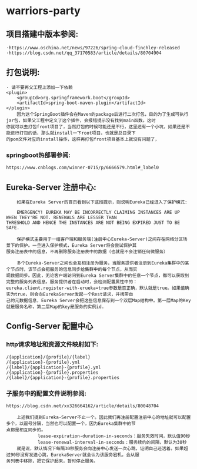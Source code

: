 # warriors-party


## 项目搭建中版本参阅:
    
    ·https://www.oschina.net/news/97226/spring-cloud-finchley-released
    ·https://blog.csdn.net/qq_37170583/article/details/80704904
 
## 打包说明:
    
    · 请不要再父工程上添加一下依赖
    <plugin>
        <groupId>org.springframework.boot</groupId>
        <artifactId>spring-boot-maven-plugin</artifactId>
    </plugin>
        因为这个SpringBoot插件会在Maven的package后进行二次打包，目的为了生成可执行jar包，如果父工程中定义了这个插件，会报错提示没有找到main函数。这时
    你就可以去打包front项目了，当然打包的时候可能还是不行，这里还有一个小坑，如果还是不能进行打包的话，那么就install一下root项目，也就是总目录下
    的pom文件对应的install操作，这样再打包front项目基本上就没有问题了，
     
    
### springboot热部署参阅:

    https://www.cnblogs.com/winner-0715/p/6666579.html#_label0
    
## Eureka-Server 注册中心: 

        如果在Eureka Server的首页看到以下这段提示，则说明Eureka已经进入了保护模式:
    
        EMERGENCY! EUREKA MAY BE INCORRECTLY CLAIMING INSTANCES ARE UP WHEN THEY'RE NOT. RENEWALS ARE LESSER THAN 
    THRESHOLD AND HENCE THE INSTANCES ARE NOT BEING EXPIRED JUST TO BE SAFE.
    
        保护模式主要用于一组客户端和服务端(注册中心Eureka-Server)之间存在网络分区场景下的保护。一旦进入保护模式，Eureka Server将会尝试保护其
    服务注册表中的信息，不再删除服务注册表中的数据（也就是不会注销任何微服务）
    
        多个Eureka-Server之间也会互相注册为服务，当服务提供者注册到Eureka集群中的某个节点时，该节点会把服务的信息同步给集群中的每个节点，从而实
    现数据同步。因此，无论客户端访问到Eureka Server集群中的任意一个节点，都可以获取到完整的服务列表信息。服务提供者在启动时，会检测配置属性中的：
    eureka.client.register-with-erueka=true参数是否正确，默认就是true。如果值确实为true，则会向EurekaServer发起一个Rest请求，并携带自
    己的元数据信息，Eureka Server会把这些信息保存到一个双层Map结构中。第一层Map的Key就是服务名称，第二层Map的key是服务的实例id.

## Config-Server 配置中心

### http请求地址和资源文件映射如下:
    
    /{application}/{profile}/{label}
    /{application}-{profile}.yml
    /{label}/{application}-{profile}.yml
    /{application}-{profile}.properties
    /{label}/{application}-{profile}.properties


### 子服务中的配置文件说明参阅:
    
    https://blog.csdn.net/xx326664162/article/details/80048704
    
        上述我们提到Eureka-Server不止一个。因此我们再注册配置注册中心的地址就可以配置多个，以逗号分隔，当然也可以配置一个，因为Eureka集群中的节
    点都是相互同步的。
                lease-expiration-duration-in-seconds：服务失效时间，默认值90秒
                lease-renewal-interval-in-seconds：服务续约的间隔，默认为30秒
        就是说，默认情况下每隔30秒服务会向注册中心发送一次心跳，证明自己还活着。如果超过90秒没有发送心跳，EurekaServer就会认为该服务宕机，会从服
    务列表中移除，把它保护起来，暂时停止服务。
    

